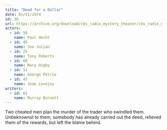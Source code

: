 ```yaml
---
title: "Dead for a Dollar"
date: 01/21/1974
id: 16
url: https://archive.org/download/cbs_radio_mystery_theater/cbs_radio_mystery_theater-0001-0050.zip/cbs_radio_mystery_theater-0001-0050%2Fcbsrmt_0016_dead_for_a_dollar.mp3
actors:  
  - id: 58
    name: Paul Hecht  
  - id: 45
    name: Joe Julian  
  - id: 25
    name: Tony Roberts  
  - id: 60
    name: Mary Higby  
  - id: 51
    name: George Petrie  
  - id: 47
    name: Joan Lovejoy
writers:  
  - id: 61
    name: Murray Burnett
---
```

Two cheated men plan the murder of the trader who swindled them. Unbeknownst to them, somebody has already carried out the deed, relieved them of the rewards, but left the blame behind.